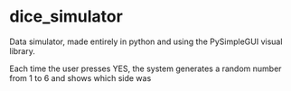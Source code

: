 # dice_simulator

Data simulator, made entirely in python and using the PySimpleGUI visual library.

Each time the user presses YES, the system generates a random number from 1 to 6 and shows which side was
